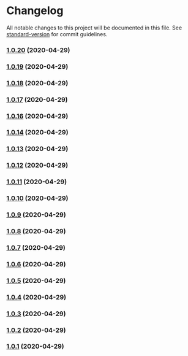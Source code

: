 # Changelog

All notable changes to this project will be documented in this file. See [standard-version](https://github.com/conventional-changelog/standard-version) for commit guidelines.

### [1.0.20](https://github.com/lemon-sour/renovate-config/compare/v1.0.19...v1.0.20) (2020-04-29)

### [1.0.19](https://github.com/lemon-sour/renovate-config/compare/v1.0.18...v1.0.19) (2020-04-29)

### [1.0.18](https://github.com/lemon-sour/renovate-config/compare/v1.0.17...v1.0.18) (2020-04-29)

### [1.0.17](https://github.com/lemon-sour/renovate-config/compare/v1.0.16...v1.0.17) (2020-04-29)

### [1.0.16](https://github.com/lemon-sour/renovate-config/compare/v1.0.15...v1.0.16) (2020-04-29)

### [1.0.14](https://github.com/lemon-sour/renovate-config/compare/v1.0.13...v1.0.14) (2020-04-29)

### [1.0.13](https://github.com/lemon-sour/renovate-config/compare/v1.0.12...v1.0.13) (2020-04-29)

### [1.0.12](https://github.com/lemon-sour/renovate-config/compare/v1.0.11...v1.0.12) (2020-04-29)

### [1.0.11](https://github.com/lemon-sour/renovate-config/compare/v1.0.10...v1.0.11) (2020-04-29)

### [1.0.10](https://github.com/lemon-sour/renovate-config/compare/v1.0.9...v1.0.10) (2020-04-29)

### [1.0.9](https://github.com/lemon-sour/renovate-config/compare/v1.0.8...v1.0.9) (2020-04-29)

### [1.0.8](https://github.com/lemon-sour/renovate-config/compare/v1.0.7...v1.0.8) (2020-04-29)

### [1.0.7](https://github.com/lemon-sour/renovate-config/compare/v1.0.6...v1.0.7) (2020-04-29)

### [1.0.6](https://github.com/lemon-sour/renovate-config/compare/v1.0.5...v1.0.6) (2020-04-29)

### [1.0.5](https://github.com/lemon-sour/renovate-config/compare/v1.0.4...v1.0.5) (2020-04-29)

### [1.0.4](https://github.com/lemon-sour/renovate-config/compare/v1.0.3...v1.0.4) (2020-04-29)

### [1.0.3](https://github.com/lemon-sour/renovate-config/compare/v1.0.2...v1.0.3) (2020-04-29)

### [1.0.2](https://github.com/lemon-sour/renovate-config/compare/v1.0.1...v1.0.2) (2020-04-29)

### [1.0.1](https://github.com/lemon-sour/renovate-config/compare/v1.0.0...v1.0.1) (2020-04-29)
